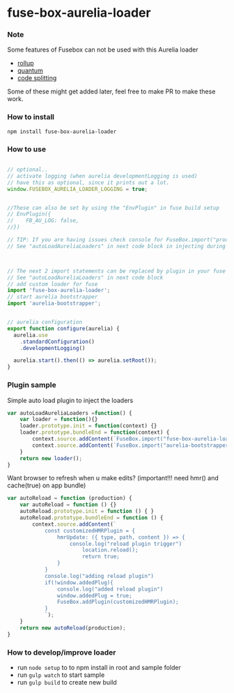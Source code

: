 # fuse-box-aurelia-loader


### Note

Some features of Fusebox can not be used with this Aurelia loader
 * [rollup](http://fuse-box.org/page/rollup)
 * [quantum](http://fuse-box.org/page/quantum)
 * [code splitting](http://fuse-box.org/page/code-splitting)

Some of these might get added later, feel free to make PR to make these work.


### How to install
```npm install fuse-box-aurelia-loader```


### How to use

```javascript

// optional..
// activate logging (when aurelia developmentLogging is used)
// have this as optional, since it prints out a lot.
window.FUSEBOX_AURELIA_LOADER_LOGGING = true; 


//These can also be set by using the "EnvPlugin" in fuse build setup
// EnvPlugin({ 
//    FB_AU_LOG: false,
//})

// TIP: If you are having issues check console for FuseBox.import("process").env to make sure it set
// See "autoLoadAureliaLoaders" in next code block in injecting during bundle



// The next 2 import statements can be replaced by plugin in your fuse build setup
// See "autoLoadAureliaLoaders" in next code block
// add custom loader for fuse
import 'fuse-box-aurelia-loader';
// start aurelia bootstrapper
import 'aurelia-bootstrapper';


// aurelia configuration
export function configure(aurelia) {
  aurelia.use
    .standardConfiguration()
    .developmentLogging()

  aurelia.start().then(() => aurelia.setRoot());
}
```


### Plugin sample
Simple auto load plugin to inject the loaders

```javascript
var autoLoadAureliaLoaders =function() {
    var loader = function(){}
    loader.prototype.init = function(context) {}
    loader.prototype.bundleEnd = function(context) {
        context.source.addContent(`FuseBox.import("fuse-box-aurelia-loader")`);
        context.source.addContent(`FuseBox.import("aurelia-bootstrapper")`);
    }
    return new loader();
}
```

Want browser to refresh when u make edits? (important!!! need hmr() and cache(true) on app bundle)
``` javascript
var autoReload = function (production) {
    var autoReload = function () {}
    autoReload.prototype.init = function () { }
    autoReload.prototype.bundleEnd = function () {
        context.source.addContent(`
            const customizedHMRPlugin = {
                hmrUpdate: ({ type, path, content }) => {
                    console.log("reload plugin trigger")
                        location.reload();
                        return true;
                }
            }
            console.log("adding reload plugin")
            if(!window.addedPlug){
                console.log("added reload plugin")
                window.addedPlug = true;
                FuseBox.addPlugin(customizedHMRPlugin);
            }
            `);
    }
    return new autoReload(production);
}

```


### How to develop/improve loader
 * run `node setup` to to npm install in root and sample folder
 * run `gulp watch` to start sample
 * run `gulp build` to create new build
